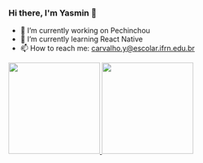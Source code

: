 ### Hi there, I'm Yasmin 👋


- 🔭 I’m currently working on Pechinchou
- 🌱 I’m currently learning React Native
- 📫 How to reach me: carvalho.y@escolar.ifrn.edu.br

<div>
  <a href="https://github.com/Yasnnie">
  <img height="180em" src="https://github-readme-stats.vercel.app/api?username=yasnnie&show_icons=true&theme=midnight-purple&include_all_commits=true&count_private=true"/>
  <img height="180em" src="https://github-readme-stats.vercel.app/api/top-langs/?username=yasnnie&layout=compact&langs_count=6&theme=midnight-purple&hide=yacc,html,css&include_all_commits=true&count_private=true"/>
</div>

<!--
**Yasnnie/Yasnnie** is a ✨ _special_ ✨ repository because its `README.md` (this file) appears on your GitHub profile.

Here are some ideas to get you started:

- 🔭 I’m currently working on ...
- 🌱 I’m currently learning ...
- 👯 I’m looking to collaborate on ...
- 🤔 I’m looking for help with ...
- 💬 Ask me about ...
- 📫 How to reach me: ...
- 😄 Pronouns: ...
- ⚡ Fun fact: ...
-->
